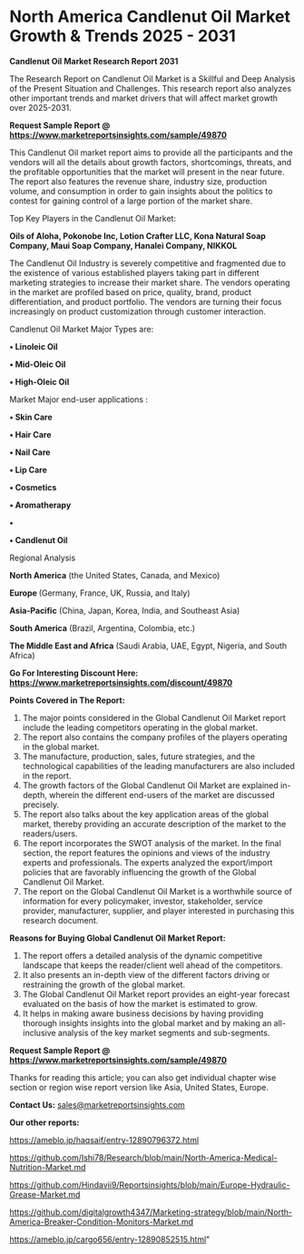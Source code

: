 # North America Candlenut Oil Market Growth & Trends 2025 - 2031

<strong>Candlenut Oil Market Research Report 2031</strong>

The Research Report on Candlenut Oil Market is a Skillful and Deep Analysis of the Present Situation and Challenges. This research report also analyzes other important trends and market drivers that will affect market growth over 2025-2031.

<strong>Request Sample Report @ <a href=https://www.marketreportsinsights.com/sample/49870>https://www.marketreportsinsights.com/sample/49870</a></strong>

This Candlenut Oil market report aims to provide all the participants and the vendors will all the details about growth factors, shortcomings, threats, and the profitable opportunities that the market will present in the near future. The report also features the revenue share, industry size, production volume, and consumption in order to gain insights about the politics to contest for gaining control of a large portion of the market share.

Top Key Players in the Candlenut Oil Market:

<strong>Oils of Aloha, Pokonobe Inc, Lotion Crafter LLC, Kona Natural Soap Company, Maui Soap Company, Hanalei Company, NIKKOL</strong>

The Candlenut Oil Industry is severely competitive and fragmented due to the existence of various established players taking part in different marketing strategies to increase their market share. The vendors operating in the market are profiled based on price, quality, brand, product differentiation, and product portfolio. The vendors are turning their focus increasingly on product customization through customer interaction.

Candlenut Oil Market Major Types are:

<strong>•  Linoleic Oil

•  Mid-Oleic Oil

•  High-Oleic Oil</strong>

Market Major end-user applications :

<strong>•  Skin Care

•  Hair Care

•  Nail Care

•  Lip Care

•  Cosmetics

•  Aromatherapy

•  

•  Candlenut Oil</strong>

Regional Analysis

</u><strong><b>North America</b></strong> (the United States, Canada, and Mexico)

<strong><b>Europe </b></strong>(Germany, France, UK, Russia, and Italy)

<strong><b>Asia-Pacific</b></strong> (China, Japan, Korea, India, and Southeast Asia)

<strong><b>South America</b></strong> (Brazil, Argentina, Colombia, etc.)

<strong><b>The Middle East and Africa</b></strong> (Saudi Arabia, UAE, Egypt, Nigeria, and South Africa)

<strong>Go For Interesting Discount Here: <a href=https://www.marketreportsinsights.com/discount/49870>https://www.marketreportsinsights.com/discount/49870</a></strong>

<strong>Points Covered in The Report:</strong>
<ol>
  <li>The major points considered in the Global Candlenut Oil Market report include the leading competitors operating in the global market.</li>
  <li>The report also contains the company profiles of the players operating in the global market.</li>
  <li>The manufacture, production, sales, future strategies, and the technological capabilities of the leading manufacturers are also included in the report.</li>
  <li>The growth factors of the Global Candlenut Oil Market are explained in-depth, wherein the different end-users of the market are discussed precisely.</li>
  <li>The report also talks about the key application areas of the global market, thereby providing an accurate description of the market to the readers/users.</li>
  <li>The report incorporates the SWOT analysis of the market. In the final section, the report features the opinions and views of the industry experts and professionals. The experts analyzed the export/import policies that are favorably influencing the growth of the Global Candlenut Oil Market.</li>
  <li>The report on the Global Candlenut Oil Market is a worthwhile source of information for every policymaker, investor, stakeholder, service provider, manufacturer, supplier, and player interested in purchasing this research document.</li>
</ol>
<strong>Reasons for Buying Global Candlenut Oil Market Report:</strong>

<ol>
  <li>The report offers a detailed analysis of the dynamic competitive landscape that keeps the reader/client well ahead of the competitors.</li>
  <li>It also presents an in-depth view of the different factors driving or restraining the growth of the global market.</li>
  <li>The Global Candlenut Oil Market report provides an eight-year forecast evaluated on the basis of how the market is estimated to grow.</li>
  <li>It helps in making aware business decisions by having providing thorough insights insights into the global market and by making an all-inclusive analysis of the key market segments and sub-segments.</li>
</ol>
<strong>Request Sample Report @ <a href=https://www.marketreportsinsights.com/sample/49870>https://www.marketreportsinsights.com/sample/49870</a></strong>


Thanks for reading this article; you can also get individual chapter wise section or region wise report version like Asia, United States, Europe.

<strong>Contact Us:</strong>
sales@marketreportsinsights.com

<strong>Our other reports:</strong>

<a href=https://ameblo.jp/haqsaif/entry-12890796372.html>https://ameblo.jp/haqsaif/entry-12890796372.html</a>

<a href=https://github.com/Ishi78/Research/blob/main/North-America-Medical-Nutrition-Market.md>https://github.com/Ishi78/Research/blob/main/North-America-Medical-Nutrition-Market.md</a>

<a href=https://github.com/Hindavii9/Reportsinsights/blob/main/Europe-Hydraulic-Grease-Market.md>https://github.com/Hindavii9/Reportsinsights/blob/main/Europe-Hydraulic-Grease-Market.md</a>

<a href=https://github.com/digitalgrowth4347/Marketing-strategy/blob/main/North-America-Breaker-Condition-Monitors-Market.md>https://github.com/digitalgrowth4347/Marketing-strategy/blob/main/North-America-Breaker-Condition-Monitors-Market.md</a>

<a href=https://ameblo.jp/cargo656/entry-12890852515.html>https://ameblo.jp/cargo656/entry-12890852515.html</a>"
